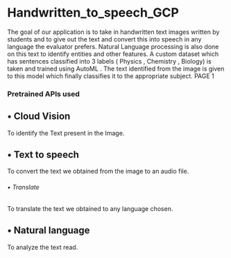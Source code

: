 # Handwritten_to_speech_GCP


The goal of our application is to take in 
handwritten text images written by students and to 
give out the text and convert this into speech in any 
language the evaluator prefers. Natural Language 
processing is also done on this text to identify entities 
and other features.
A custom dataset which has sentences classified 
into 3 labels ( Physics , Chemistry , Biology) is taken 
and trained using AutoML . The text identified from 
the image is given to this model which finally classifies 
it to the appropriate subject.
PAGE 1


### Pretrained APIs used
## • Cloud Vision 
To identify the Text present in the Image.
## • Text to speech
To convert the text we obtained from the image to an audio file.
###### • Translate
To translate the text we obtained to any language chosen.
## • Natural language
To analyze the text read.
